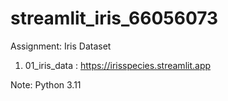 # streamlit_iris_66056073
Assignment: Iris Dataset

1. 01_iris_data : https://irisspecies.streamlit.app

Note: Python 3.11
